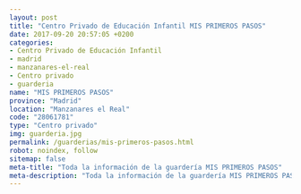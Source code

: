 ```yaml
---
layout: post
title: "Centro Privado de Educación Infantil MIS PRIMEROS PASOS"
date: 2017-09-20 20:57:05 +0200
categories:
- Centro Privado de Educación Infantil
- madrid
- manzanares-el-real
- Centro privado
- guarderia
name: "MIS PRIMEROS PASOS"
province: "Madrid"
location: "Manzanares el Real"
code: "28061781"
type: "Centro privado"
img: guarderia.jpg
permalink: /guarderias/mis-primeros-pasos.html
robot: noindex, follow
sitemap: false
meta-title: "Toda la información de la guardería MIS PRIMEROS PASOS"
meta-description: "Toda la información de la guardería MIS PRIMEROS PASOS"
---
```

